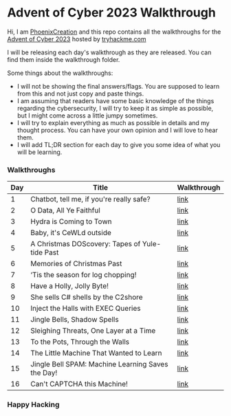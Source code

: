 # Advent of Cyber 2023 Walkthrough

Hi, I am [PhoenixCreation](https://tryhackme.com/p/PhoenixCreation) and this repo contains all the walkthroughs for the [Advent of Cyber 2023](https://tryhackme.com/room/adventofcyber2023) hosted by [tryhackme.com](tryhackme.com)

I will be releasing each day's walkthrough as they are released. You can find them inside the walkthrough folder.

Some things about the walkthroughs:
- I will not be showing the final answers/flags. You are supposed to learn from this and not just copy and paste things.
- I am assuming that readers have some basic knowledge of the things regarding the cybersecurity, I will try to keep it as simple as possible, but I might come across a little jumpy sometimes.
- I will try to explain everything as much as possible in details and my thought process. You can have your own opinion and I will love to hear them.
- I will add TL;DR section for each day to give you some idea of what you will be learning.

### Walkthroughs

| Day | Title | Walkthrough |
|-----|-------|-------------|
|1|Chatbot, tell me, if you're really safe?|[link](walkthrough/Day1.md)|
|2|O Data, All Ye Faithful|[link](walkthrough/Day2.md)|
|3|Hydra is Coming to Town|[link](walkthrough/Day3.md)|
|4|Baby, it's CeWLd outside|[link](walkthrough/Day4.md)|
|5|A Christmas DOScovery: Tapes of Yule-tide Past|[link](walkthrough/Day5.md)|
|6|Memories of Christmas Past|[link](walkthrough/Day6.md)|
|7|‘Tis the season for log chopping!|[link](walkthrough/Day7.md)|
|8|Have a Holly, Jolly Byte!|[link](walkthrough/Day8.md)|
|9|She sells C# shells by the C2shore|[link](walkthrough/Day9.md)|
|10|Inject the Halls with EXEC Queries|[link](walkthrough/Day10.md)|
|11|Jingle Bells, Shadow Spells|[link](walkthrough/Day11.md)|
|12|Sleighing Threats, One Layer at a Time|[link](walkthrough/Day12.md)|
|13|To the Pots, Through the Walls|[link](walkthrough/Day13.md)|
|14|The Little Machine That Wanted to Learn|[link](walkthrough/Day14.md)|
|15|Jingle Bell SPAM: Machine Learning Saves the Day!|[link](walkthrough/Day15.md)|
|16|Can't CAPTCHA this Machine!|[link](walkthrough/Day16.md)|


### Happy Hacking